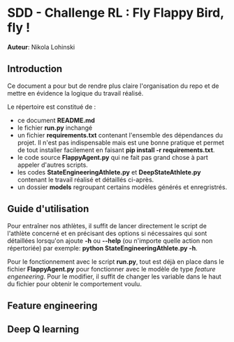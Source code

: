 # SDD - Challenge RL : Fly Flappy Bird, fly !
**Auteur**: Nikola Lohinski

## Introduction
Ce document a pour but de rendre plus claire l'organisation du repo et de mettre
en évidence la logique du travail réalisé.

Le répertoire est constitué de :
- ce document **README.md**
- le fichier **run.py** inchangé
- un fichier **requirements.txt** contenant l'ensemble des dépendances du
projet. Il n'est pas indispensable mais est une bonne pratique et permet de 
tout installer facilement en faisant **pip install -r requirements.txt**.
- le code source **FlappyAgent.py** qui ne fait pas grand chose à part appeler
d'autres scripts.
- les codes **StateEngineeringAthlete.py** et **DeepStateAthlete.py** contenant
le travail réalisé et détaillés ci-après.
- un dossier **models** regroupant certains modèles générés et enregristrés.

## Guide d'utilisation
Pour entraîner nos athlètes, il suffit de lancer directement le script de 
l'athlète concerné et en précisant des options si nécessaires qui sont
détaillées lorsqu'on ajoute **-h** ou **--help** (ou n'importe
quelle action non répertoriée) par exemple: 
**python StateEngineeringAthlete.py -h**.

Pour le fonctionnement avec le script **run.py**, tout est déjà en place dans le 
fichier **FlappyAgent.py** pour fonctionner avec le modèle de type _feature 
engeneering_. Pour le modifier, il suffit de changer les variable dans le haut 
du fichier pour obtenir le comportement voulu.

## Feature engineering

## Deep Q learning
